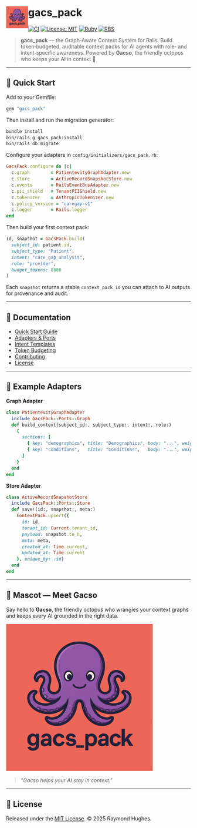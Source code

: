 # <img src="lib/gacso.png" alt="Gacso Logo" width="60" height="60" align="left" /> gacs_pack

[![CI](https://github.com/Patientevity/gacs_pack/actions/workflows/ci.yml/badge.svg?branch=main)](https://github.com/Patientevity/gacs_pack/actions/workflows/ci.yml)
[![License: MIT](https://img.shields.io/badge/License-MIT-yellow.svg)](https://opensource.org/licenses/MIT)
[![Ruby](https://img.shields.io/badge/Ruby-%3E%3D%203.2-red)](https://www.ruby-lang.org/en/)
[![RBS](https://img.shields.io/badge/Types-RBS-blue)](https://github.com/ruby/rbs)

> **gacs_pack** — the Graph‑Aware Context System for Rails.
> Build token‑budgeted, auditable context packs for AI agents with role‑ and intent‑specific awareness.
> Powered by **Gacso**, the friendly octopus who keeps your AI in context 🐙

---

## 🚀 Quick Start

Add to your Gemfile:

```ruby
gem "gacs_pack"
```

Then install and run the migration generator:

```bash
bundle install
bin/rails g gacs_pack:install
bin/rails db:migrate
```

Configure your adapters in `config/initializers/gacs_pack.rb`:

```ruby
GacsPack.configure do |c|
  c.graph        = PatientevityGraphAdapter.new
  c.store        = ActiveRecordSnapshotStore.new
  c.events       = RailsEventBusAdapter.new
  c.pii_shield   = TenantPIIShield.new
  c.tokenizer    = AnthropicTokenizer.new
  c.policy_version = "caregap-v1"
  c.logger       = Rails.logger
end
```

Then build your first context pack:

```ruby
id, snapshot = GacsPack.build(
  subject_id: patient.id,
  subject_type: "Patient",
  intent: "care_gap_analysis",
  role: "provider",
  budget_tokens: 8000
)
```

Each `snapshot` returns a stable `context_pack_id` you can attach to AI outputs for provenance and audit.

---

## 📖 Documentation

- [Quick Start Guide](https://github.com/Patientevity/gacs_pack/blob/main/docs/quickstart.md)
- [Adapters & Ports](https://github.com/Patientevity/gacs_pack/blob/main/docs/adapters.md)
- [Intent Templates](https://github.com/Patientevity/gacs_pack/blob/main/docs/intents.md)
- [Token Budgeting](https://github.com/Patientevity/gacs_pack/blob/main/docs/token_budgeting.md)
- [Contributing](https://github.com/Patientevity/gacs_pack/blob/main/CONTRIBUTING.md)
- [License](https://github.com/Patientevity/gacs_pack/blob/main/LICENSE)

---

## 🧩 Example Adapters

**Graph Adapter**
```ruby
class PatientevityGraphAdapter
  include GacsPack::Ports::Graph
  def build_context(subject_id:, subject_type:, intent:, role:)
    {
      sections: [
        { key: "demographics", title: "Demographics", body: "...", weight: 1.0 },
        { key: "conditions",   title: "Conditions",   body: "...", weight: 1.5 }
      ]
    }
  end
end
```

**Store Adapter**
```ruby
class ActiveRecordSnapshotStore
  include GacsPack::Ports::Store
  def save!(id:, snapshot:, meta:)
    ContextPack.upsert({
      id: id,
      tenant_id: Current.tenant_id,
      payload: snapshot.to_h,
      meta: meta,
      created_at: Time.current,
      updated_at: Time.current
    }, unique_by: :id)
  end
end
```

---

## 🐙 Mascot — Meet Gacso

Say hello to **Gacso**, the friendly octopus who wrangles your context graphs and keeps every AI grounded in the right data.

<img src="lib/gacso.png" alt="Gacso the octopus mascot" width="400" />

> _"Gacso helps your AI stay in context."_

---

## 📜 License

Released under the [MIT License](https://opensource.org/licenses/MIT).
© 2025 Raymond Hughes.